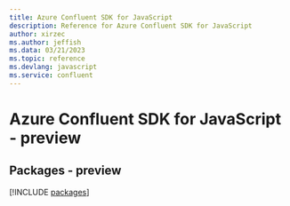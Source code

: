 ```yaml
---
title: Azure Confluent SDK for JavaScript
description: Reference for Azure Confluent SDK for JavaScript
author: xirzec
ms.author: jeffish
ms.data: 03/21/2023
ms.topic: reference
ms.devlang: javascript
ms.service: confluent
---
```

# Azure Confluent SDK for JavaScript - preview
## Packages - preview
[!INCLUDE [packages](confluent-index.md)]